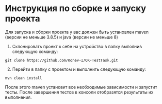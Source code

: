 # Инструкция по сборке и запуску проекта
Для запуска и сборки проекта у вас должен быть установлен maven (версии не меньше 3.8.5) и java (версии не меньше 8)

1. Склонировать проект к себе на устройство в папку выполнив следующую команду:
```
git clone https://github.com/Konev-I/OK-TestTask.git
```

2. Перейти в папку с проектом и выполнить следующую команду:
```
mvn clean install
```

После этого maven установит все необходимые зависимости и запустит тесты.
После завершения тестов в консоли отобразятся результаты их выполнения.
